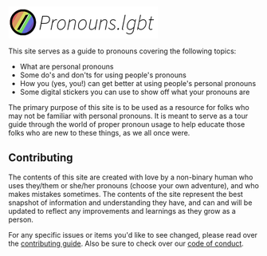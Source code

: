 [![The pronouns.lgbt project](images/logo.readme.png)](https://pronouns.lgbt)

This site serves as a guide to pronouns covering the following topics:

-   What are personal pronouns
-   Some do's and don'ts for using people's pronouns
-   How you (yes, you!) can get better at using people's personal pronouns
-   Some digital stickers you can use to show off what your pronouns are

The primary purpose of this site is to be used as a resource for folks who may
not be familiar with personal pronouns. It is meant to serve as a tour guide
through the world of proper pronoun usage to help educate those folks who are
new to these things, as we all once were.

## Contributing

The contents of this site are created with love by a non-binary human who uses
they/them or she/her pronouns (choose your own adventure), and who makes
mistakes sometimes. The contents of the site represent the best snapshot of
information and understanding they have, and can and will be updated to reflect
any improvements and learnings as they grow as a person.

For any specific issues or items you'd like to see changed, please read over the
[contributing guide](./CONTRIBUTING.md). Also be sure to check over our
[code of conduct](./CODE_OF_CONDUCT.md).
